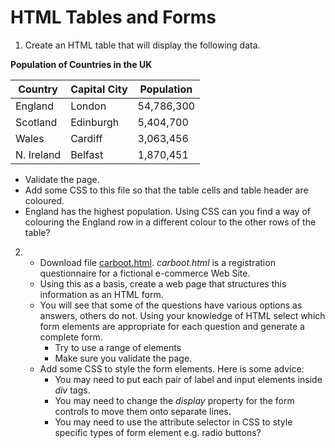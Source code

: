 # HTML Tables and Forms

1. Create an HTML table that will display the following data.

**Population of Countries in the UK** 
     
 |  Country |  Capital City |  Population | 
 |----------|---------------|-------------| 
 |  England |  London |  54,786,300 |  
 |  Scotland |  Edinburgh |  5,404,700 |  
 |  Wales |  Cardiff |  3,063,456 |  
 |  N. Ireland |   Belfast |  1,870,451 |  

* Validate the page.
* Add some CSS to this file so that the table cells and table header are coloured.
* England has the highest population. Using CSS can you find a way of colouring the England row in a different colour to the other rows of the table? 

2.
    * Download file [carboot.html](carboot.html). *carboot.html* is a registration questionnaire for a fictional e-commerce Web Site. 
    * Using this as a basis, create a web page that structures this information as an HTML form. 
    * You will see that some of the questions have various options as answers, others do not. Using your knowledge of HTML select which form elements are appropriate for each question and generate a complete form. 
        * Try to use a range of elements
        * Make sure you validate the page. 
    * Add some CSS to style the form elements. Here is some advice:
        * You may need to put each pair of label and input elements inside *div* tags.
        * You may need to change the *display* property for the form controls to move them onto separate lines.
        * You may need to use the attribute selector in CSS to style specific types of form element e.g. radio buttons?
